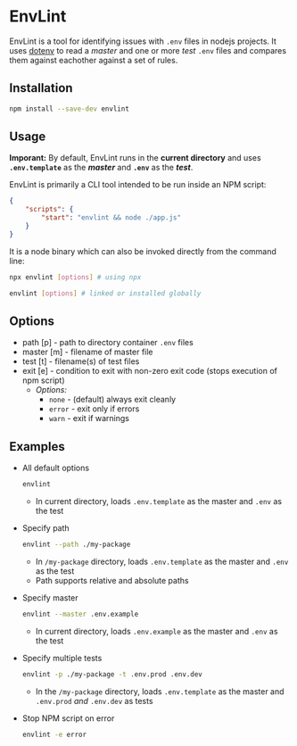 # EnvLint

EnvLint is a tool for identifying issues with `.env` files in nodejs projects. It uses [dotenv]() to read a _master_ and one or more _test_ `.env` files and compares them against eachother against a set of rules. 

## Installation

``` bash
npm install --save-dev envlint
```

## Usage

**Imporant:** By default, EnvLint runs in the **current directory** and uses **`.env.template`** as the **_master_** and **`.env`** as the **_test_**.

EnvLint is primarily a CLI tool intended to be run inside an NPM script: 

``` JSON
{
    "scripts": {
        "start": "envlint && node ./app.js"
    }
}
```

It is a node binary which can also be invoked directly from the command line:

``` bash
npx envlint [options] # using npx

envlint [options] # linked or installed globally
```

## Options

- path [p] - path to directory container `.env` files
- master [m] - filename of master file
- test [t] - filename(s) of test files
- exit [e] - condition to exit with non-zero exit code (stops execution of npm script)
    - _Options:_
        - `none` - (default) always exit cleanly
        - `error` - exit only if errors
        - `warn` - exit if warnings

## Examples
- All default options
    ``` bash
    envlint
    ```
    - In current directory, loads `.env.template` as the master and `.env` as the test

- Specify path
    ``` bash
    envlint --path ./my-package
    ```
    - In `/my-package` directory, loads `.env.template` as the master and `.env` as the test
    - Path supports relative and absolute paths

- Specify master
    ``` bash
    envlint --master .env.example
    ```
    - In current directory, loads `.env.example` as the master and `.env` as the test

- Specify multiple tests
    ``` bash
    envlint -p ./my-package -t .env.prod .env.dev
    ```
    - In the `/my-package` directory, loads `.env.template` as the master and `.env.prod` _and_ `.env.dev` as tests

- Stop NPM script on error
    ``` bash
    envlint -e error
    ```

